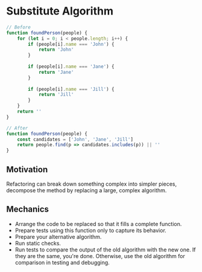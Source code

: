 # Substitute Algorithm

```javascript
// Before
function foundPerson(people) {
    for (let i = 0; i < people.length; i++) {
        if (people[i].name === 'John') {
            return 'John'
        }
        
        if (people[i].name === 'Jane') {
            return 'Jane'
        }
        
        if (people[i].name === 'Jill') {
            return 'Jill'
        }
    }
    return ''
}

// After
function foundPerson(people) {
    const candidates = ['John', 'Jane', 'Jill']
    return people.find(p => candidates.includes(p)) || ''
}
```

## Motivation

Refactoring can break down something complex into simpler pieces, decompose the method by replacing a large, complex algorithm.


## Mechanics

- Arrange the code to be replaced so that it fills a complete function.
- Prepare tests using this function only to capture its behavior.
- Prepare your alternative algorithm.
- Run static checks.
- Run tests to compare the output of the old algorithm with the new one. If they are the same, you're done. Otherwise, use the old algorithm for comparison in testing and debugging.